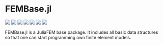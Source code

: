 # FEMBase.jl

[![][gitter-img]][gitter-url]
[![][travis-img]][travis-url]
[![][coveralls-img]][coveralls-url]
[![][docs-stable-img]][docs-stable-url]
[![][docs-latest-img]][docs-latest-url]
[![][issues-img]][issues-url]
[![][appveyor-img]][appveyor-url]


FEMBase.jl is a JuliaFEM base package. It includes all basic data structures
so that one can start programming own finite element models.


[gitter-img]: https://badges.gitter.im/Join%20Chat.svg
[gitter-url]: https://gitter.im/JuliaFEM/JuliaFEM.jl

[travis-img]: https://travis-ci.org/JuliaFEM/FEMBase.jl.svg?branch=master
[travis-url]: https://travis-ci.org/JuliaFEM/FEMBase.jl

[docs-stable-img]: https://img.shields.io/badge/docs-stable-blue.svg
[docs-stable-url]: https://juliafem.github.io/FEMBase.jl/stable
[docs-latest-img]: https://img.shields.io/badge/docs-latest-blue.svg
[docs-latest-url]: https://juliafem.github.io/FEMBase.jl/latest

[coveralls-img]: https://coveralls.io/repos/github/JuliaFEM/FEMBase.jl/badge.svg?branch=master
[coveralls-url]: https://coveralls.io/github/JuliaFEM/FEMBase.jl?branch=master

[issues-img]: https://img.shields.io/github/issues/JuliaFEM/FEMBase.jl.svg
[issues-url]: https://github.com/JuliaFEM/FEMBase.jl/issues

[appveyor-img]: https://ci.appveyor.com/api/projects/status/3n3payrhfq6ih623/branch/master?svg=true
[appveyor-url]: https://ci.appveyor.com/project/JuliaFEM/fembase-jl/branch/master
